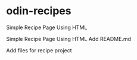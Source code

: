 # odin-recipes


Simple Recipe Page Using HTML


Simple Recipe Page Using HTML
Add README.md

Add files for recipe project
